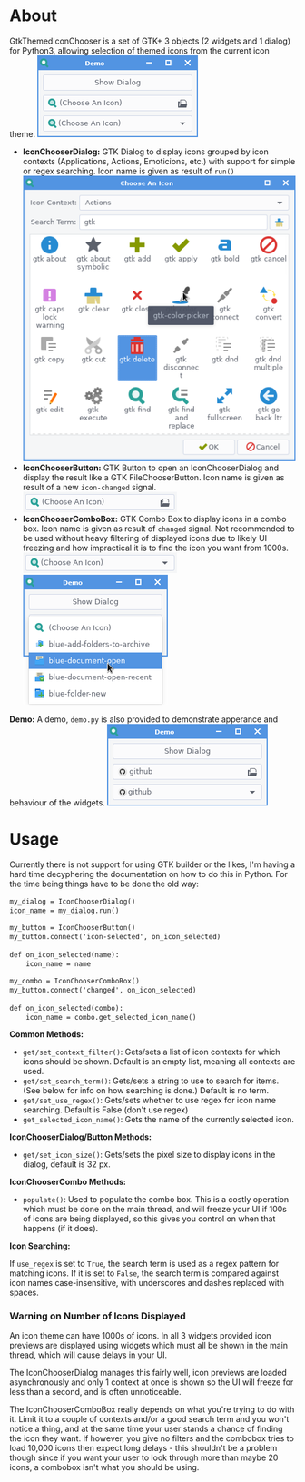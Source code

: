 # About
GtkThemedIconChooser is a set of GTK+ 3 objects (2 widgets and 1 dialog) for
Python3, allowing selection of themed icons from the current icon theme.
![DemoPreview](preview/Demo.png)
- **IconChooserDialog:** GTK Dialog to display icons grouped by icon contexts
(Applications, Actions, Emoticions, etc.) with support for simple or regex
searching. Icon name is given as result of `run()`
![DialogPreview](preview/DialogActive.png)
- **IconChooserButton:** GTK Button to open an IconChooserDialog and display
the result like a GTK FileChooserButton. Icon name is given as result of a new
`icon-changed` signal.
![ButtonPreview](preview/Button.png)
- **IconChooserComboBox:** GTK Combo Box to display icons in a combo box. Icon
name is given as result of `changed` signal. Not recommended to be used without
heavy filtering of displayed icons due to likely UI freezing and how
impractical it is to find the icon you want from 1000s.
![ComboPreview1](preview/Combo.png)
![ComboPreview2](preview/ComboUse.png)

**Demo:** A demo, `demo.py` is also provided to demonstrate apperance and 
behaviour of the widgets.
![DemoSelectionPreview](preview/DemoSelected.png)

# Usage
Currently there is not support for using GTK builder or the likes, I'm having a
hard time decyphering the documentation on how to do this in Python. For the
time being things have to be done the old way:
```
my_dialog = IconChooserDialog()
icon_name = my_dialog.run()
```

```
my_button = IconChooserButton()
my_button.connect('icon-selected', on_icon_selected)

def on_icon_selected(name):
    icon_name = name
```

```
my_combo = IconChooserComboBox()
my_button.connect('changed', on_icon_selected)

def on_icon_selected(combo):
    icon_name = combo.get_selected_icon_name()

```
**Common Methods:**

- `get/set_context_filter()`: Gets/sets a list of icon contexts for which icons
should be shown. Default is an empty list, meaning all contexts are used.
- `get/set_search_term()`: Gets/sets a string to use to search for items. (See
below for info on how searching is done.) Default is no term.
- `get/set_use_regex()`: Gets/sets whether to use regex for icon name
searching. Default is False (don't use regex)  
- `get_selected_icon_name()`: Gets the name of the currently selected icon.

**IconChooserDialog/Button Methods:**

- `get/set_icon_size()`: Gets/sets the pixel size to display icons in the
dialog, default is 32 px.

**IconChooserCombo Methods:**

- `populate()`: Used to populate the combo box. This is a costly operation
which must be done on the main thread, and will freeze your UI if 100s of icons
are being displayed, so this gives you control on when that happens (if it 
does).

**Icon Searching:**

If `use_regex` is set to `True`, the search term is used as a regex pattern for
matching icons. If it is set to `False`, the search term is compared against
icon names case-insensitive, with underscores and dashes replaced with spaces.

### Warning on Number of Icons Displayed
An icon theme can have 1000s of icons. In all 3 widgets provided icon previews
are displayed using widgets which must all be shown in the main thread, which
will cause delays in your UI. 

The IconChooserDialog manages this fairly well,
icon previews are loaded asynchronously and only 1 context at once is shown so
the UI will freeze for less than a second, and is often unnoticeable. 

The IconChooserComboBox really depends on what you're trying to do with it. 
Limit it to a couple of contexts and/or a good search term and you won't notice 
a thing, and at the same time your user stands a chance of finding the icon
they want. If however, you give no filters and the combobox tries to load
10,000 icons then expect long delays - this shouldn't be a problem though since 
if you want your user to look through more than maybe 20 icons, a combobox 
isn't what you should be using.
